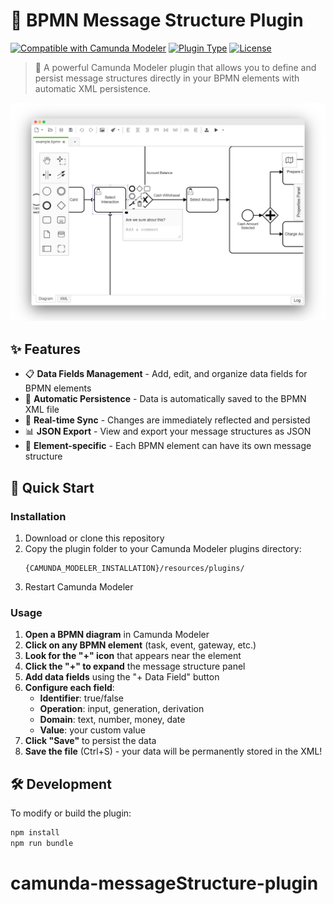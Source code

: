 # 📝 BPMN Message Structure Plugin

[![Compatible with Camunda Modeler](https://img.shields.io/badge/Camunda_Modeler-2.2+-blue.svg)](https://camunda.com/download/modeler/) [![Plugin Type](https://img.shields.io/badge/Plugin_Type-BPMN-orange.svg)](#) [![License](https://img.shields.io/badge/License-MIT-green.svg)](LICENSE)

> 🚀 A powerful Camunda Modeler plugin that allows you to define and persist message structures directly in your BPMN elements with automatic XML persistence.

![Screenshot](docs/screenshot.png)

## ✨ Features

- 📋 **Data Fields Management** - Add, edit, and organize data fields for BPMN elements
- 💾 **Automatic Persistence** - Data is automatically saved to the BPMN XML file
- 🔄 **Real-time Sync** - Changes are immediately reflected and persisted
- 📊 **JSON Export** - View and export your message structures as JSON
- 🎯 **Element-specific** - Each BPMN element can have its own message structure

## 🚀 Quick Start

### Installation

1. Download or clone this repository
2. Copy the plugin folder to your Camunda Modeler plugins directory:
   ```
   {CAMUNDA_MODELER_INSTALLATION}/resources/plugins/
   ```
3. Restart Camunda Modeler

### Usage

1. **Open a BPMN diagram** in Camunda Modeler
2. **Click on any BPMN element** (task, event, gateway, etc.)
3. **Look for the "+" icon** that appears near the element
4. **Click the "+" to expand** the message structure panel
5. **Add data fields** using the "+ Data Field" button
6. **Configure each field**:
   - **Identifier**: true/false
   - **Operation**: input, generation, derivation
   - **Domain**: text, number, money, date
   - **Value**: your custom value
7. **Click "Save"** to persist the data
8. **Save the file** (Ctrl+S) - your data will be permanently stored in the XML!

## 🛠️ Development

To modify or build the plugin:

```bash
npm install
npm run bundle
```


# camunda-messageStructure-plugin
